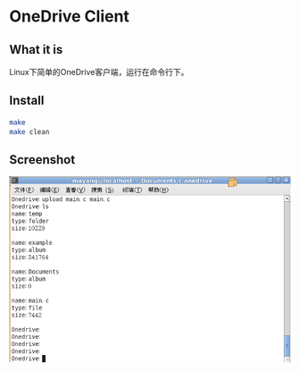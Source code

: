 # OneDrive Client

## What it is

Linux下简单的OneDrive客户端，运行在命令行下。

## Install

```bash
make
make clean
```
## Screenshot

![usage png](screenshot.png)


